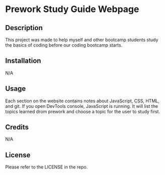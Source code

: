 # Prework Study Guide Webpage

## Description

This project was made to help myself and other bootcamp students study the basics of coding before our coding bootcamp starts.

## Installation

N/A

## Usage

 Each section on the website contains notes about JavaScript, CSS, HTML, and git.  If you open DevTools console, JavaScript is running.  It will list the topics learned drom prework and choose a topic for the user to study first.

## Credits

 N/A

## License

Please refer to the LICENSE in the repo.

